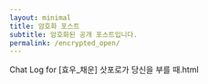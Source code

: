 ```yaml
---
layout: minimal
title: 암호화 포스트
subtitle: 암호화된 공개 포스트입니다.
permalink: /encrypted_open/
---
```


Chat Log for [효우_채운] 삿포로가 당신을 부를 때.html
